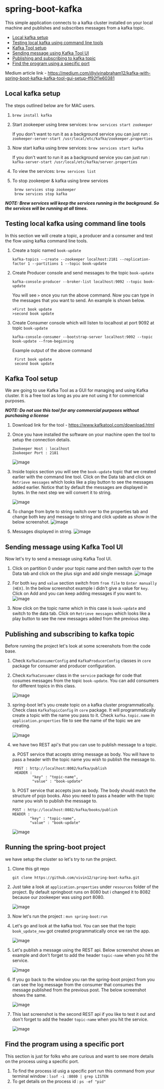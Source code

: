 # spring-boot-kafka

This simple application connects to a kafka cluster installed on your local machine and publishes and subscribes messages from a kafka topic. 
- [Local kafka setup](#local-kafka-setup)
- [Testing local kafka using command line tools](#testing-local-kafka-using-command-line-tools)
- [Kafka Tool setup](#kafka-tool-setup)
- [Sending message using Kafka Tool UI](#sending-message-using-kafka-tool-UI)
- [Publishing and subscribing to kafka topic](#publishing-and-subscribing-to-kafka-topic)
- [Find the program using a specific port](#Find-the-program-using-a-specific-port)

Medium article link - https://medium.com/@vivinabraham12/kafka-with-spring-boot-kafka-kafka-tool-gui-setup-ff92f1e60381

## Local kafka setup

The steps outlined below are for MAC users.

1. `brew install kafka`
2. Start zookeeper using brew services: `brew services start zookeeper`
   
   If you don't want to run it as a background service you can just run : `zookeeper-server-start /usr/local/etc/kafka/zookeeper.properties`
3. Now start kafka using brew services: `brew services start kafka`
   
   If you don't want to run it as a background service you can just run : `kafka-server-start /usr/local/etc/kafka/server.properties`
4. To view the services: `brew services list`
5. To stop zookeeper & kafka using brew services 
   
   ```
    brew services stop zookeeper
    brew services stop kafka
   ```

***NOTE: Brew services will keep the services running in the background. So the services will be running at all times.***
    
## Testing local kafka using command line tools

In this section we will create a topic, a producer and a consumer and test the flow using kafka command line tools. 

1. Create a topic named `book-update`

   `kafka-topics --create --zookeeper localhost:2181 --replication-factor 1 --partitions 1 --topic book-update`
   
2. Create Producer console and send messages to the topic `book-update`

   `kafka-console-producer --broker-list localhost:9092 --topic book-update`
   
   You will see `>` once you run the above command. Now you can type in the messages that you want to send. An example is shown below.
   
   ```
   >First book update
   >second book update
   ```
3. Create Consumer console which will listen to localhost at port 9092 at topic `book-update` 

   `kafka-console-consumer --bootstrap-server localhost:9092 --topic book-update --from-beginning`
   
   Example output of the above command
   
   ```
    First book update
    second book update
   ```
 
## Kafka Tool setup

We are going to use Kafka Tool as a GUI for managing and using Kafka cluster. It is a free tool as long as you are not using it for commericial purposes.

***NOTE: Do not use this tool for any commercial purposes without purchasing a license*** 

1. Download link for the tool - https://www.kafkatool.com/download.html
2. Once you have installed the software on your machine open the tool to setup the connection details. 
   ```
   Zookeeper Host : localhost
   Zookeeper Port : 2181
   ```
   ![image](images/kt-local-setup.png)
   
3. Inside topics section you will see the `book-update` topic that we created earlier with the command line tool. Click on the Data tab and click on `Retrieve messages` which looks like a play button to see the messages added earlier. Notice that by default the messages are displayed in bytes. In the next step we will convert it to string.  

   ![image](images/kt-local-topic-byte.png)
   
4. To change from byte to string switch over to the properties tab and change both key and message to string and click update as show in the below screenshot.
   ![image](images/kt-local-topic-switch-string.png)
   
5. Messages displayed in string.
   ![image](images/kt-local-topic-string.png)
   
## Sending message using Kafka Tool UI
Now let's try to send a message using Kafka Tool UI.
1. Click on partition 0 under your topic name and then switch over to the Data tab and click on the plus sign and add single message.
   ![image](images/kt-local-topic-add-message.png)
   
2. For both `key` and `value` section switch from `from file` to `Enter manually [HEX]`. In the below screenshot example i didn't give a value for `key`. Click on Add and you can keep adding messages if you want to.
   ![image](images/kt-local-topic-new-message.png)

3. Now click on the topic name which in this case is `book-update` and switch to the data tab. Click on `Retrieve messages` which looks like a play button to see the new messages added from the previous step.

## Publishing and subscribing to kafka topic
Before running the project let's look at some screenshots from the code base.

1. Check `KafkaConsumerConfig` and `KafkaProducerConfig` classes in `core` package for consumer and producer configuration.

2. Check `KafkaConsumer` class in the `service` package for code that cosumes messages from the topic `book-update`. You can add consumers for different topics in this class.

   ![image](images/kafka-consumer.png)

3. spring-boot let's you create topic on a kafka cluster programmatically. Check class `KafkaTopicConfig` in `core` package. It will programmatically create a topic with the name you pass to it. Check `kafka.topic.name` in `application.properties` file to see the name of the topic we are creating. 

    ![image](images/kafka-sprin-boot-topic.png)

4. we have two REST api's that you can use to publish message to a topic. 
   
   a. POST service that accepts string message as body. You will have to pass a header with the topic name you wish to publish    the message to. 
      ```
       POST : http://localhost:8082/kafka/publish
       HEADER : 
               "key" : "topic-name",
               "value" : "book-update"
      ```
    b. POST service that accepts json as body. The body should match the structure of pojo books. Also you need to pass a header with the topic name you wish to publish the message to. 
      ```
      POST : http://localhost:8082/kafka/books/publish
      HEADER : 
              "key" : "topic-name",
              "value" : "book-update"
      ``` 

   ![image](images/kafka-rest-apis.png)
   
## Running the spring-boot project

we have setup the cluster so let's try to run the project. 

1. Clone this git repo 
   
   `git clone https://github.com/vivin12/spring-boot-kafka.git`
   
2. Just take a look at `application.properties` under `resources` folder of the project. By default springboot runs on 8080 but i changed it to 8082 because our zookeeper was using port 8080. 
   
   ![image](images/application-properties.png)
   
3. Now let's run the project : `mvn spring-boot:run`
 
4. Let's go and look at the kafka tool. You can see that the topic `book_update_new` got created programmatically once we ran the app. 

   ![image](images/kt-local-new-topic.png)
   
5. Let's publish a message using the REST api. Below screenshot shows an example and don't forget to add the header `topic-name` when you hit the service. 

   ![image](images/postman-publish-book-message.png)

6. If you go back to the window you ran the spring-boot project from you can see the log message from the consumer that consumes the message published from the previous post. The below screenshot shows the same. 

   ![image](images/book-update-log.png)
   
7. This last screenshot is the second REST api if you like to test it out and don't forget to add the header `topic-name` when you hit the service. 
  
   ![image](images/postman-publish-message.png)

## Find the program using a specific port 
This section is just for folks who are curious and want to see more details on the process using a specific port. 

1. To find the process id usig a specific port run this command from your terminal window : `lsof -i :8080 | grep LISTEN`
2. To get details on the process id : `ps -ef "pid"`
